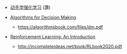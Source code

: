 

* [动手学强化学习](https://hrl.boyuai.com/) (讚)
* [Algorithms for Decision Making](https://algorithmsbook.com/)
    * https://algorithmsbook.com/files/dm.pdf

* [Reinforcement Learning: An Introduction](http://incompleteideas.net/book/the-book-2nd.html)
    * http://incompleteideas.net/book/RLbook2020.pdf